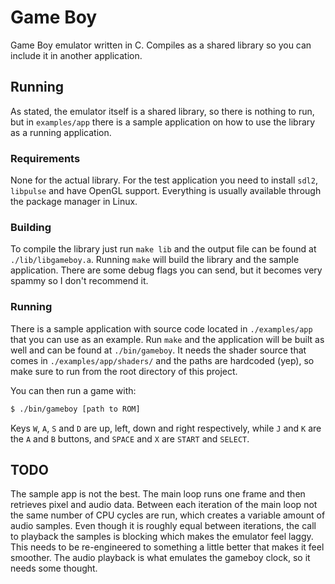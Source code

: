 # Game Boy

Game Boy emulator written in C. Compiles as a shared library so you can include it in another application.


## Running

As stated, the emulator itself is a shared library, so there is nothing to run, but in `examples/app` there is a sample application on how to use the library as a running application.


### Requirements

None for the actual library. For the test application you need to install `sdl2`, `libpulse` and have OpenGL support. Everything is usually available through the package manager in Linux.


### Building

To compile the library just run `make lib` and the output file can be found at `./lib/libgameboy.a`. Running `make` will build the library and the sample application. There are some debug flags you can send, but it becomes very spammy so I don't recommend it.


### Running

There is a sample application with source code located in `./examples/app` that you can use as an example. Run `make` and the application will be built as well and can be found at `./bin/gameboy`. It needs the shader source that comes in `./examples/app/shaders/` and the paths are hardcoded (yep), so make sure to run from the root directory of this project.

You can then run a game with:

```sh
$ ./bin/gameboy [path to ROM]
```

Keys `W`, `A`, `S` and `D` are up, left, down and right respectively, while `J` and `K` are the `A` and `B` buttons, and `SPACE` and `X` are `START` and `SELECT`.


## TODO

The sample app is not the best. The main loop runs one frame and then retrieves pixel and audio data. Between each iteration of the main loop not the same number of CPU cycles are run, which creates a variable amount of audio samples. Even though it is roughly equal between iterations, the call to playback the samples is blocking which makes the emulator feel laggy. This needs to be re-engineered to something a little better that makes it feel smoother. The audio playback is what emulates the gameboy clock, so it needs some thought.
